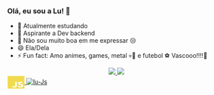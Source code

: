 ### Olá, eu sou a Lu! 👋
- 🔭 Atualmente estudando
- 🌱 Aspirante a Dev backend
- 🤔 Não sou muito boa em me expressar 😒
- 😄 Ela/Dela
- ⚡ Fun fact: Amo animes, games, metal 💀🎸 e futebol ⚽ Vascooo!!!!💢

<div align="center">
  <a href="https://github.com/lferreir4">
  <img height="180em" src="https://github-readme-stats.vercel.app/api?username=lferreir4"&show_icons=true&theme=radical&include_all_commits=true&count_private=true"/>
  <img height="180em" src="https://github-readme-stats.vercel.app/api/top-langs/?username=lferreir4"&layout=compact&langs_count=7&theme=radical"/>
</div>

 <img align="center" alt="lu-Js" height="30" width="40" src="https://raw.githubusercontent.com/devicons/devicon/master/icons/javascript/javascript-plain.svg">
 <img align="right-center" alt="lu-Js" height="60" width="80" <img src="https://cdn.jsdelivr.net/gh/devicons/devicon/icons/nodejs/nodejs-original-wordmark.svg" />
  



